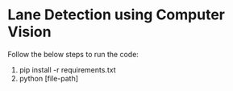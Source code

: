 # Lane Detection using Computer Vision

Follow the below steps to run the code:
1. pip install -r requirements.txt
2. python [file-path]

